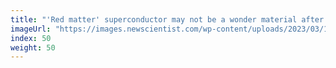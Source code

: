 ```yaml
---
title: "'Red matter' superconductor may not be a wonder material after all"
imageUrl: "https://images.newscientist.com/wp-content/uploads/2023/03/17122523/SEI_148554498.jpg?width=600"
index: 50
weight: 50
---
```

